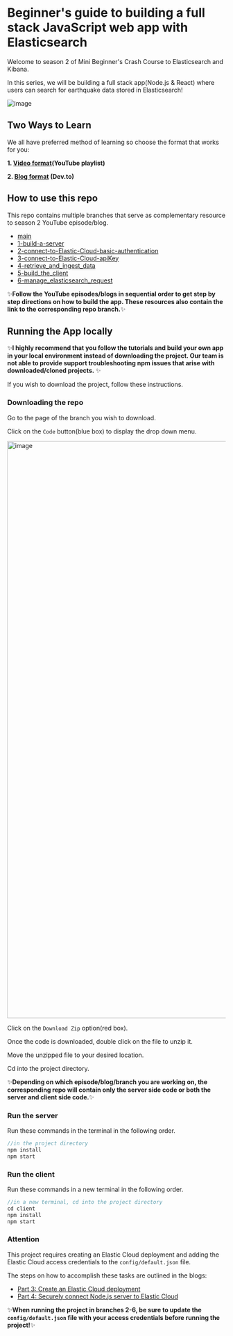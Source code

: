 # Beginner's guide to building a full stack JavaScript web app with Elasticsearch

Welcome to season 2 of Mini Beginner's Crash Course to Elasticsearch and Kibana.

In this series, we will be building a full stack app(Node.js & React) where users can search for earthquake data stored in Elasticsearch!

![image](https://media.giphy.com/media/MVcpZ83Nwb2iICeUTD/giphy.gif)

## Two Ways to Learn
We all have preferred method of learning so choose the format that works for you:

**1. [Video format]()(YouTube playlist)**

**2. [Blog format](https://dev.to/lisahjung/beginners-guide-to-building-a-full-stack-appnodejsreact-with-elasticsearch-2o5j-temp-slug-1991233/edit) (Dev.to)**

## How to use this repo
This repo contains multiple branches that serve as complementary resource to season 2 YouTube episode/blog.

- [main](https://github.com/LisaHJung/beginners-guide-to-creating-a-full-stack-Javascript-app-with-Elasticsearch/tree/main)
- [1-build-a-server](https://github.com/LisaHJung/beginners-guide-to-creating-a-full-stack-Javascript-app-with-Elasticsearch/tree/1-build-a-server)
- [2-connect-to-Elastic-Cloud-basic-authentication](https://github.com/LisaHJung/beginners-guide-to-creating-a-full-stack-Javascript-app-with-Elasticsearch/tree/2-connect-server-to-Elastic-Cloud-via-basic-authentication)
- [3-connect-to-Elastic-Cloud-apiKey](https://github.com/LisaHJung/beginners-guide-to-creating-a-full-stack-Javascript-app-with-Elasticsearch/tree/3-connect-server-to-Elastic-Cloud-via-apiKey)
- [4-retrieve_and_ingest_data](https://github.com/LisaHJung/beginners-guide-to-creating-a-full-stack-Javascript-app-with-Elasticsearch/tree/4-retrieve_and_ingest_data)
- [5-build_the_client](https://github.com/LisaHJung/beginners-guide-to-creating-a-full-stack-Javascript-app-with-Elasticsearch/tree/5-build_the_client)
- [6-manage_elasticsearch_request](https://github.com/LisaHJung/beginners-guide-to-creating-a-full-stack-Javascript-app-with-Elasticsearch/tree/6-manage_elasticsearch_request)

:sparkles:**Follow the YouTube episodes/blogs in sequential order to get step by step directions on how to build the app. These resources also contain the link to the corresponding repo branch.**:sparkles:

## Running the App locally
:sparkles:**I highly recommend that you follow the tutorials and build your own app in your local environment instead of downloading the project. Our team is not able to provide support troubleshooting npm issues that arise with downloaded/cloned projects.** :sparkles:

If you wish to download the project, follow these instructions.

### Downloading the repo
Go to the page of the branch you wish to download.

Click on the `Code` button(blue box) to display the drop down menu. 

<img width="1327" alt="image" src="https://user-images.githubusercontent.com/60980933/184769135-25c906df-3382-44bf-be0c-68222b79b79a.png">

Click on the `Download Zip` option(red box).


Once the code is downloaded, double click on the file to unzip it. 

Move the unzipped file to your desired location.

Cd into the project directory.

:sparkles:**Depending on which episode/blog/branch you are working on, the corresponding repo will contain only the server side code or both the server and client side code.**:sparkles:

### Run the server

Run these commands in the terminal in the following order. 
```javascript
//in the project directory
npm install
npm start
```

### Run the client

Run these commands in a new terminal in the following order. 
```javascript
//in a new terminal, cd into the project directory
cd client
npm install
npm start
```
### Attention
This project requires creating an Elastic Cloud deployment and adding the Elastic Cloud access credentials to the `config/default.json` file.

The steps on how to accomplish these tasks are outlined in the blogs:
- [Part 3: Create an Elastic Cloud deployment](https://dev.to/lisahjung/part-3-securely-connect-elasticsearch-service-to-nodejs-server-30ah-temp-slug-1884353?preview=258b54384c37640f7abbefedc09bfb1016f209b2d70b1311ec7e294058c0001229a9f32abc40994e7152ed7723799280dd56e1292195135742beeb76)
- [Part 4: Securely connect Node.js server to Elastic Cloud](https://dev.to/lisahjung/part-4-securely-connect-elasticsearch-service-to-nodejs-server-57gf-temp-slug-3638718?preview=6f362540fad022b443b642dd896eef4792483f0757e7ef8a39d5ac600fbcaeaf3b1389c7a0398cd8ebb0d6926ba20af930f6a9f5703a3ce5d7bde8bd)

:sparkles:**When running the project in branches 2-6, be sure to update the `config/default.json` file with your access credentials before running the project!**:sparkles:
